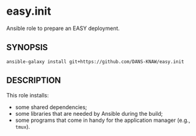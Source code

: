 easy.init
=========
Ansible role to prepare an EASY deployment. 

SYNOPSIS
--------

    ansible-galaxy install git+https://github.com/DANS-KNAW/easy.init


DESCRIPTION
-----------
This role installs:

* some shared dependencies;
* some libraries that are needed by Ansible during the build;
* some programs that come in handy for the application manager (e.g., `tmux`).

